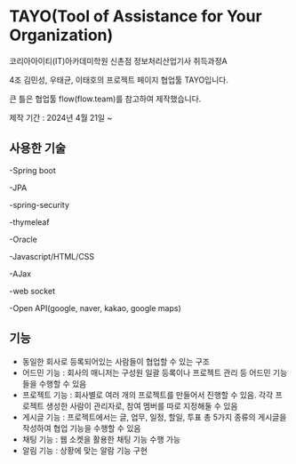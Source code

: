 # TAYO(Tool of Assistance for Your Organization)
코리아아이티(IT)아카데미학원 신촌점 정보처리산업기사 취득과정A 

4조 김민성, 우태균, 이태호의 프로젝트 페이지 협업툴 TAYO입니다.


큰 틀은 협업툴 flow(flow.team)를 참고하여 제작했습니다.

제작 기간 : 2024년 4월 21일 ~

## 사용한 기술
-Spring boot

-JPA

-spring-security

-thymeleaf

-Oracle

-Javascript/HTML/CSS

-AJax

-web socket

-Open API(google, naver, kakao, google maps)


## 기능
- 동일한 회사로 등록되어있는 사람들이 협업할 수 있는 구조
- 어드민 기능 : 회사의 매니저는 구성원 일괄 등록이나 프로젝트 관리 등 어드민 기능들을 수행할 수 있음
- 프로젝트 기능 : 회사별로 여러 개의 프로젝트를 만들어서 진행할 수 있음. 각각 프로젝트 생성한 사람이 관리자로, 참여 멤버를 따로 지정해둘 수 있음
- 게시글 기능 : 프로젝트에서는 글, 업무, 일정, 할일, 투표 총 5가지 종류의 게시글을 작성하여 협업 기능을 수행할 수 있음
- 채팅 기능 : 웹 소켓을 활용한 채팅 기능 수행 가능
- 알림 기능 : 상황에 맞는 알람 기능 구현
  
